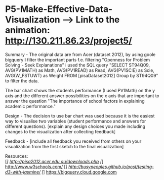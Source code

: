 # P5-Make-Effective-Data-Visualization --> Link to the animation: http://130.211.86.23/project5/

Summary - The original data are from Acer (dataset 2012), by using goole bigquery I filter the important parts f.e. filtering "Openness for Problem Solving - Seek Explanations" i used the SQL query
"SELECT ST94Q09, AVG(PV1MATH) as Math, AVG(PV1READ) as Read, AVG(PV1SCIE) as Scie, AVG(W_FSTUWT) as Weight FROM [pisaDataset2012] Group by ST94Q09" to filter the data.

The bar chart shows the students performance (I used PV1Math) on the y axis and the different answer possibilities on the x axis that are important to answer the question "The importance of school factors in explaining academic performance."

Design - The decision to use bar chart was used because it is the easiest way to visualise two variables (student performance and answers for different questions).
[explain any design choices you made including changes to the visualization after collecting feedback]

Feedback - [include all feedback you received from others on your visualization from the first sketch to the final visualization]

Resources:  
[*] http://pisa2012.acer.edu.au/downloads.php
[*] http://www.w3schools.com/
[*] http://busypeoples.github.io/post/testing-d3-with-jasmine/
[*] https://bigquery.cloud.google.com

